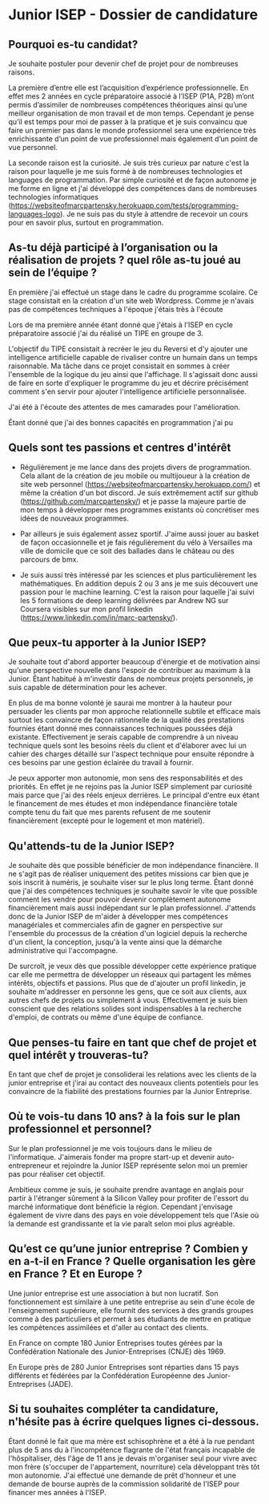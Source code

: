 # Junior ISEP - Dossier de candidature

## Pourquoi es-tu candidat?

Je souhaite postuler pour devenir chef de projet pour de nombreuses raisons.

La première d’entre elle est l’acquisition d’expérience professionnelle. En effet mes 2 années en cycle préparatoire associé à l’ISEP (P1A, P2B) m’ont permis d’assimiler de nombreuses compétences théoriques ainsi qu’une meilleur organisation de mon travail et de mon temps. Cependant je pense qu’il est temps pour moi de passer à la pratique et je suis convaincu que faire un premier pas dans le monde professionnel sera une expérience très enrichissante d’un point de vue professionnel mais également d’un point de vue personnel.

La seconde raison est la curiosité. Je suis très curieux par nature c'est la raison pour laquelle je me suis formé à de nombreuses technologies et languages de programmation. Par simple curiosité et de façon autonome je me forme en ligne et j'ai développé des compétences dans de nombreuses technologies informatiques (https://websiteofmarcpartensky.herokuapp.com/tests/programming-languages-logo). Je ne suis pas du style à attendre de recevoir un cours pour en savoir plus, surtout en programmation.

## As-tu déjà participé à l’organisation ou la réalisation de projets ? quel rôle as-tu joué au sein de l’équipe ?

En première j'ai effectué un stage dans le cadre du programme scolaire. Ce stage consistait en la création d'un site web Wordpress. Comme je n'avais pas de compétences techniques à l'époque j'étais très à l'écoute 

Lors de ma première année étant donné que j'étais à l'ISEP en cycle préparatoire associé j'ai du réalisé un TIPE en groupe de 3.

L'objectif du TIPE consistait à recréer le jeu du Reversi et d'y ajouter une intelligence artificielle capable de rivaliser contre un humain dans un temps raisonnable. Ma tâche dans ce projet consistait en sommes à créer l'ensemble de la logique du jeu ainsi que l'affichage. Il s'agissait donc aussi de faire en sorte d'expliquer le programme du jeu et décrire précisément comment s'en servir pour ajouter l'intelligence artificielle personnalisée.

J'ai été à l'écoute des attentes de mes camarades pour l'amélioration. 

Étant donné que j'ai des bonnes capacités en programmation j'ai pu

## Quels sont tes passions et centres d'intérêt

* Régulièrement je me lance dans des projets divers de programmation. Cela allant de la création de jeu mobile ou multijoueur à la création de site web personnel (https://websiteofmarcpartensky.herokuapp.com/) et même la création d'un bot discord. Je suis extrêmement actif sur github (https://github.com/marcpartensky/) et je passe la majeure partie de mon temps à développer mes programmes existants où concrétiser mes idées de nouveaux programmes.

* Par ailleurs je suis également assez sportif. J'aime aussi jouer au basket de façon occasionnelle et je fais régulièrement du vélo à Versailles ma ville de domicile que ce soit des ballades dans le château ou des parcours de bmx.

* Je suis aussi très intéressé par les sciences et plus particulièrement les mathématiques. En addition depuis 2 ou 3 ans je me suis découvert une passion pour le machine learning. C'est la raison pour laquelle j'ai suivi les 5 formations de deep learning délivrées par Andrew NG sur Coursera visibles sur mon profil linkedin (https://www.linkedin.com/in/marc-partensky/).

## Que peux-tu apporter à la Junior ISEP?

Je souhaite tout d'abord apporter beaucoup d'énergie et de motivation ainsi qu'une perspective nouvelle dans l'espoir de contribuer au maximum à la Junior. Étant habitué à m'investir dans de nombreux projets personnels, je suis capable de détermination pour les achever. 

En plus de ma bonne volonté je saurai me montrer à la hauteur pour persuader les clients par mon approche relationnelle subtile et efficace mais surtout les convaincre de façon rationnelle de la qualité des prestations fournies étant donné mes connaissances techniques poussées déjà existante. Effectivement je serais capable de comprendre à un niveau technique quels sont les besoins réels du client et d'élaborer avec lui un cahier des charges détaillé sur l'aspect technique pour ensuite répondre à ces besoins par une gestion éclairée du travail à fournir.

Je peux apporter mon autonomie, mon sens des responsabilités et des priorités. En effet je ne rejoins pas la Junior ISEP simplement par curiosité mais parce que j'ai des réels enjeux derrières. Le principal d'entre eux étant le financement de mes études et mon indépendance financière totale compte tenu du fait que mes parents refusent de me soutenir financièrement (excepté pour le logement et mon matériel).

## Qu'attends-tu de la Junior ISEP?

Je souhaite dès que possible bénéficier de mon indépendance financière. Il ne s'agit pas de réaliser uniquement des petites missions car bien que je sois inscrit à numéris, je souhaite viser sur le plus long terme. Étant donné que j'ai des compétences techniques je souhaite savoir le vite que possible comment les vendre pour pouvoir devenir complètement autonome financièrement mais aussi indépendant sur le plan professionnel. J'attends donc de la Junior ISEP de m'aider à développer mes compétences managériales et commerciales afin de gagner en perspective sur l'ensemble du processus de la création d'un logiciel depuis la recherche d'un client, la conception, jusqu'à la vente ainsi que la démarche administrative qui l'accompagne.

De surcroît, je veux dès que possible développer cette expérience pratique car elle me permettra de développer un réseaux qui partagent les mêmes intérêts, objectifs et passions. Plus que de d'ajouter un profil linkedin, je souhaite m'addresser en personne les gens, que ce soit aux clients, aux autres chefs de projets ou simplement à vous. Effectivement je suis bien conscient que des relations solides sont indispensables à la recherche d'emploi, de contrats ou même d'une équipe de confiance.

## Que penses-tu faire en tant que chef de projet et quel intérêt y trouveras-tu?

En tant que chef de projet je consoliderai les relations avec les clients de la junior entreprise et j'irai au contact des nouveaux clients potentiels pour les convaincre de la fiabilité des prestations fournies par la Junior Entreprise.









## Où te vois-tu dans 10 ans? à la fois sur le plan professionnel et personnel?

Sur le plan professionnel je me vois toujours dans le milieu de l'informatique.
J'aimerais fonder ma propre start-up et devenir auto-entrepreneur et rejoindre la Junior ISEP représente selon moi un premier pas pour réaliser cet objectif. 

Ambitieux comme je suis, je souhaite prendre avantage en anglais pour partir à l'étranger sûrement à la Silicon Valley pour profiter de l'essort du marché informatique dont bénéficie la région. Cependant j'envisage également de vivre dans des pays en voie développement tels que l'Asie où la demande est grandissante et la vie paraît selon moi plus agréable.

## Qu’est ce qu’une junior entreprise ? Combien y en a-t-il en France ? Quelle organisation les gère en France ? Et en Europe ?

Une junior entreprise est une association à but non lucratif. Son fonctionnement est similaire à une petite entreprise au sein d'une école de l'enseignement supérieure, elle fournit des services à des grands groupes comme à des particuliers et permet à ses étudiants de mettre en pratique les compétences assimilées et d'aller au contact des clients.

En France on compte 180 Junior Entreprises toutes gérées par la Confédération Nationale des Junior-Entreprises (CNJE) dès 1969.

En Europe près de 280 Junior Entreprises sont réparties dans 15 pays différents et fédérées par la Confédération Européenne des Junior-Entreprises (JADE).

## Si tu souhaites compléter ta candidature, n'hésite pas à écrire quelques lignes ci-dessous.

Étant donné le fait que ma mère est schisophrène et a été à la rue pendant plus de 5 ans du à l'incompétence flagrante de l'état français incapable de l'hôspitaliser, dès l'âge de 11 ans je devais m'organiser seul pour vivre avec mon frère (s'occuper de l'appartement, nourriture) cela développant très tôt mon autonomie. 
J'ai effectué une demande de prêt d'honneur et une demande de bourse auprès de la commission solidarité de l'ISEP pour financer mes années à l'ISEP.
